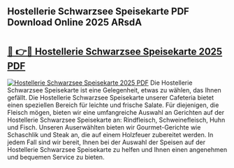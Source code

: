 ## Hostellerie Schwarzsee Speisekarte PDF Download Online 2025 ARsdA

# <h2><a href="http://gc8aaw7.nevu.top/?p=Hostellerie+Schwarzsee+Speisekarte">🔗 👉🔴 Hostellerie Schwarzsee Speisekarte 2025 PDF</a></h2>

[![Hostellerie Schwarzsee Speisekarte 2025 PDF](https://i.imgur.com/dBaPXMq.png)](http://gc8aaw7.nevu.top/?p=Hostellerie+Schwarzsee+Speisekarte)
Die Hostellerie Schwarzsee Speisekarte ist eine Gelegenheit, etwas zu wählen, das Ihnen gefällt. Die Hostellerie Schwarzsee Speisekarte unserer Cafeteria bietet einen speziellen Bereich für leichte und frische Salate. Für diejenigen, die Fleisch mögen, bieten wir eine umfangreiche Auswahl an Gerichten auf der Hostellerie Schwarzsee Speisekarte an: Rindfleisch, Schweinefleisch, Huhn und Fisch. Unseren Auserwählten bieten wir Gourmet-Gerichte wie Schaschlik und Steak an, die auf einem Holzfeuer zubereitet werden. In jedem Fall sind wir bereit, Ihnen bei der Auswahl der Speisen auf der Hostellerie Schwarzsee Speisekarte zu helfen und Ihnen einen angenehmen und bequemen Service zu bieten.
